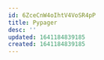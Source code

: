 ```yaml
---
id: 6ZceCnW4oIhtV4VoSR4pP
title: Pypager
desc: ''
updated: 1641184839185
created: 1641184839185
---
```


